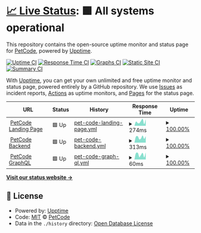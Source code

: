 # [📈 Live Status](https://status.petcodeusa.com): <!--live status--> **🟩 All systems operational**

This repository contains the open-source uptime monitor and status page for [PetCode](petcodeusa.com), powered by [Upptime](https://github.com/upptime/upptime).

[![Uptime CI](https://github.com/petcodeapp/status/workflows/Uptime%20CI/badge.svg)](https://github.com/upptime/upptime/actions?query=workflow%3A%22Uptime+CI%22)
[![Response Time CI](https://github.com/petcodeapp/status/workflows/Response%20Time%20CI/badge.svg)](https://github.com/upptime/upptime/actions?query=workflow%3A%22Response+Time+CI%22)
[![Graphs CI](https://github.com/petcodeapp/status/workflows/Graphs%20CI/badge.svg)](https://github.com/upptime/upptime/actions?query=workflow%3A%22Graphs+CI%22)
[![Static Site CI](https://github.com/petcodeapp/status/workflows/Static%20Site%20CI/badge.svg)](https://github.com/upptime/upptime/actions?query=workflow%3A%22Static+Site+CI%22)
[![Summary CI](https://github.com/petcodeapp/status/workflows/Summary%20CI/badge.svg)](https://github.com/upptime/upptime/actions?query=workflow%3A%22Summary+CI%22)

With [Upptime](https://upptime.js.org), you can get your own unlimited and free uptime monitor and status page, powered entirely by a GitHub repository. We use [Issues](https://github.com/petcodeapp/status/issues) as incident reports, [Actions](https://github.com/petcodeapp/status/actions) as uptime monitors, and [Pages](https://status.petcodeusa.com) for the status page.

<!--start: status pages-->
<!-- This summary is generated by Upptime (https://github.com/upptime/upptime) -->
<!-- Do not edit this manually, your changes will be overwritten -->
<!-- prettier-ignore -->
| URL | Status | History | Response Time | Uptime |
| --- | ------ | ------- | ------------- | ------ |
| <img alt="" src="https://favicons.githubusercontent.com/petcodeusa.com" height="13"> [PetCode Landing Page](https://petcodeusa.com) | 🟩 Up | [pet-code-landing-page.yml](https://github.com/petcodeapp/petcodeapp.github.io/commits/HEAD/history/pet-code-landing-page.yml) | <details><summary><img alt="Response time graph" src="./graphs/pet-code-landing-page/response-time-week.png" height="20"> 274ms</summary><br><a href="https://status.petcodeusa.com/history/pet-code-landing-page"><img alt="Response time 232" src="https://img.shields.io/endpoint?url=https%3A%2F%2Fraw.githubusercontent.com%2Fpetcodeapp%2Fpetcodeapp.github.io%2FHEAD%2Fapi%2Fpet-code-landing-page%2Fresponse-time.json"></a><br><a href="https://status.petcodeusa.com/history/pet-code-landing-page"><img alt="24-hour response time 417" src="https://img.shields.io/endpoint?url=https%3A%2F%2Fraw.githubusercontent.com%2Fpetcodeapp%2Fpetcodeapp.github.io%2FHEAD%2Fapi%2Fpet-code-landing-page%2Fresponse-time-day.json"></a><br><a href="https://status.petcodeusa.com/history/pet-code-landing-page"><img alt="7-day response time 274" src="https://img.shields.io/endpoint?url=https%3A%2F%2Fraw.githubusercontent.com%2Fpetcodeapp%2Fpetcodeapp.github.io%2FHEAD%2Fapi%2Fpet-code-landing-page%2Fresponse-time-week.json"></a><br><a href="https://status.petcodeusa.com/history/pet-code-landing-page"><img alt="30-day response time 232" src="https://img.shields.io/endpoint?url=https%3A%2F%2Fraw.githubusercontent.com%2Fpetcodeapp%2Fpetcodeapp.github.io%2FHEAD%2Fapi%2Fpet-code-landing-page%2Fresponse-time-month.json"></a><br><a href="https://status.petcodeusa.com/history/pet-code-landing-page"><img alt="1-year response time 232" src="https://img.shields.io/endpoint?url=https%3A%2F%2Fraw.githubusercontent.com%2Fpetcodeapp%2Fpetcodeapp.github.io%2FHEAD%2Fapi%2Fpet-code-landing-page%2Fresponse-time-year.json"></a></details> | <details><summary><a href="https://status.petcodeusa.com/history/pet-code-landing-page">100.00%</a></summary><a href="https://status.petcodeusa.com/history/pet-code-landing-page"><img alt="All-time uptime 100.00%" src="https://img.shields.io/endpoint?url=https%3A%2F%2Fraw.githubusercontent.com%2Fpetcodeapp%2Fpetcodeapp.github.io%2FHEAD%2Fapi%2Fpet-code-landing-page%2Fuptime.json"></a><br><a href="https://status.petcodeusa.com/history/pet-code-landing-page"><img alt="24-hour uptime 100.00%" src="https://img.shields.io/endpoint?url=https%3A%2F%2Fraw.githubusercontent.com%2Fpetcodeapp%2Fpetcodeapp.github.io%2FHEAD%2Fapi%2Fpet-code-landing-page%2Fuptime-day.json"></a><br><a href="https://status.petcodeusa.com/history/pet-code-landing-page"><img alt="7-day uptime 100.00%" src="https://img.shields.io/endpoint?url=https%3A%2F%2Fraw.githubusercontent.com%2Fpetcodeapp%2Fpetcodeapp.github.io%2FHEAD%2Fapi%2Fpet-code-landing-page%2Fuptime-week.json"></a><br><a href="https://status.petcodeusa.com/history/pet-code-landing-page"><img alt="30-day uptime 100.00%" src="https://img.shields.io/endpoint?url=https%3A%2F%2Fraw.githubusercontent.com%2Fpetcodeapp%2Fpetcodeapp.github.io%2FHEAD%2Fapi%2Fpet-code-landing-page%2Fuptime-month.json"></a><br><a href="https://status.petcodeusa.com/history/pet-code-landing-page"><img alt="1-year uptime 100.00%" src="https://img.shields.io/endpoint?url=https%3A%2F%2Fraw.githubusercontent.com%2Fpetcodeapp%2Fpetcodeapp.github.io%2FHEAD%2Fapi%2Fpet-code-landing-page%2Fuptime-year.json"></a></details>
| <img alt="" src="https://favicons.githubusercontent.com/api.backend.petcodeusa.com" height="13"> [PetCode Backend](https://api.backend.petcodeusa.com/graphql?query={pet(id:"genesis"){id}}) | 🟩 Up | [pet-code-backend.yml](https://github.com/petcodeapp/petcodeapp.github.io/commits/HEAD/history/pet-code-backend.yml) | <details><summary><img alt="Response time graph" src="./graphs/pet-code-backend/response-time-week.png" height="20"> 313ms</summary><br><a href="https://status.petcodeusa.com/history/pet-code-backend"><img alt="Response time 266" src="https://img.shields.io/endpoint?url=https%3A%2F%2Fraw.githubusercontent.com%2Fpetcodeapp%2Fpetcodeapp.github.io%2FHEAD%2Fapi%2Fpet-code-backend%2Fresponse-time.json"></a><br><a href="https://status.petcodeusa.com/history/pet-code-backend"><img alt="24-hour response time 376" src="https://img.shields.io/endpoint?url=https%3A%2F%2Fraw.githubusercontent.com%2Fpetcodeapp%2Fpetcodeapp.github.io%2FHEAD%2Fapi%2Fpet-code-backend%2Fresponse-time-day.json"></a><br><a href="https://status.petcodeusa.com/history/pet-code-backend"><img alt="7-day response time 313" src="https://img.shields.io/endpoint?url=https%3A%2F%2Fraw.githubusercontent.com%2Fpetcodeapp%2Fpetcodeapp.github.io%2FHEAD%2Fapi%2Fpet-code-backend%2Fresponse-time-week.json"></a><br><a href="https://status.petcodeusa.com/history/pet-code-backend"><img alt="30-day response time 266" src="https://img.shields.io/endpoint?url=https%3A%2F%2Fraw.githubusercontent.com%2Fpetcodeapp%2Fpetcodeapp.github.io%2FHEAD%2Fapi%2Fpet-code-backend%2Fresponse-time-month.json"></a><br><a href="https://status.petcodeusa.com/history/pet-code-backend"><img alt="1-year response time 266" src="https://img.shields.io/endpoint?url=https%3A%2F%2Fraw.githubusercontent.com%2Fpetcodeapp%2Fpetcodeapp.github.io%2FHEAD%2Fapi%2Fpet-code-backend%2Fresponse-time-year.json"></a></details> | <details><summary><a href="https://status.petcodeusa.com/history/pet-code-backend">100.00%</a></summary><a href="https://status.petcodeusa.com/history/pet-code-backend"><img alt="All-time uptime 100.00%" src="https://img.shields.io/endpoint?url=https%3A%2F%2Fraw.githubusercontent.com%2Fpetcodeapp%2Fpetcodeapp.github.io%2FHEAD%2Fapi%2Fpet-code-backend%2Fuptime.json"></a><br><a href="https://status.petcodeusa.com/history/pet-code-backend"><img alt="24-hour uptime 100.00%" src="https://img.shields.io/endpoint?url=https%3A%2F%2Fraw.githubusercontent.com%2Fpetcodeapp%2Fpetcodeapp.github.io%2FHEAD%2Fapi%2Fpet-code-backend%2Fuptime-day.json"></a><br><a href="https://status.petcodeusa.com/history/pet-code-backend"><img alt="7-day uptime 100.00%" src="https://img.shields.io/endpoint?url=https%3A%2F%2Fraw.githubusercontent.com%2Fpetcodeapp%2Fpetcodeapp.github.io%2FHEAD%2Fapi%2Fpet-code-backend%2Fuptime-week.json"></a><br><a href="https://status.petcodeusa.com/history/pet-code-backend"><img alt="30-day uptime 100.00%" src="https://img.shields.io/endpoint?url=https%3A%2F%2Fraw.githubusercontent.com%2Fpetcodeapp%2Fpetcodeapp.github.io%2FHEAD%2Fapi%2Fpet-code-backend%2Fuptime-month.json"></a><br><a href="https://status.petcodeusa.com/history/pet-code-backend"><img alt="1-year uptime 100.00%" src="https://img.shields.io/endpoint?url=https%3A%2F%2Fraw.githubusercontent.com%2Fpetcodeapp%2Fpetcodeapp.github.io%2FHEAD%2Fapi%2Fpet-code-backend%2Fuptime-year.json"></a></details>
| <img alt="" src="https://favicons.githubusercontent.com/api.backend.petcodeusa.com" height="13"> [PetCode GraphQL](https://api.backend.petcodeusa.com/graphql?query={pet(id:"genesis"){id}}) | 🟩 Up | [pet-code-graph-ql.yml](https://github.com/petcodeapp/petcodeapp.github.io/commits/HEAD/history/pet-code-graph-ql.yml) | <details><summary><img alt="Response time graph" src="./graphs/pet-code-graph-ql/response-time-week.png" height="20"> 60ms</summary><br><a href="https://status.petcodeusa.com/history/pet-code-graph-ql"><img alt="Response time 51" src="https://img.shields.io/endpoint?url=https%3A%2F%2Fraw.githubusercontent.com%2Fpetcodeapp%2Fpetcodeapp.github.io%2FHEAD%2Fapi%2Fpet-code-graph-ql%2Fresponse-time.json"></a><br><a href="https://status.petcodeusa.com/history/pet-code-graph-ql"><img alt="24-hour response time 82" src="https://img.shields.io/endpoint?url=https%3A%2F%2Fraw.githubusercontent.com%2Fpetcodeapp%2Fpetcodeapp.github.io%2FHEAD%2Fapi%2Fpet-code-graph-ql%2Fresponse-time-day.json"></a><br><a href="https://status.petcodeusa.com/history/pet-code-graph-ql"><img alt="7-day response time 60" src="https://img.shields.io/endpoint?url=https%3A%2F%2Fraw.githubusercontent.com%2Fpetcodeapp%2Fpetcodeapp.github.io%2FHEAD%2Fapi%2Fpet-code-graph-ql%2Fresponse-time-week.json"></a><br><a href="https://status.petcodeusa.com/history/pet-code-graph-ql"><img alt="30-day response time 51" src="https://img.shields.io/endpoint?url=https%3A%2F%2Fraw.githubusercontent.com%2Fpetcodeapp%2Fpetcodeapp.github.io%2FHEAD%2Fapi%2Fpet-code-graph-ql%2Fresponse-time-month.json"></a><br><a href="https://status.petcodeusa.com/history/pet-code-graph-ql"><img alt="1-year response time 51" src="https://img.shields.io/endpoint?url=https%3A%2F%2Fraw.githubusercontent.com%2Fpetcodeapp%2Fpetcodeapp.github.io%2FHEAD%2Fapi%2Fpet-code-graph-ql%2Fresponse-time-year.json"></a></details> | <details><summary><a href="https://status.petcodeusa.com/history/pet-code-graph-ql">100.00%</a></summary><a href="https://status.petcodeusa.com/history/pet-code-graph-ql"><img alt="All-time uptime 100.00%" src="https://img.shields.io/endpoint?url=https%3A%2F%2Fraw.githubusercontent.com%2Fpetcodeapp%2Fpetcodeapp.github.io%2FHEAD%2Fapi%2Fpet-code-graph-ql%2Fuptime.json"></a><br><a href="https://status.petcodeusa.com/history/pet-code-graph-ql"><img alt="24-hour uptime 100.00%" src="https://img.shields.io/endpoint?url=https%3A%2F%2Fraw.githubusercontent.com%2Fpetcodeapp%2Fpetcodeapp.github.io%2FHEAD%2Fapi%2Fpet-code-graph-ql%2Fuptime-day.json"></a><br><a href="https://status.petcodeusa.com/history/pet-code-graph-ql"><img alt="7-day uptime 100.00%" src="https://img.shields.io/endpoint?url=https%3A%2F%2Fraw.githubusercontent.com%2Fpetcodeapp%2Fpetcodeapp.github.io%2FHEAD%2Fapi%2Fpet-code-graph-ql%2Fuptime-week.json"></a><br><a href="https://status.petcodeusa.com/history/pet-code-graph-ql"><img alt="30-day uptime 100.00%" src="https://img.shields.io/endpoint?url=https%3A%2F%2Fraw.githubusercontent.com%2Fpetcodeapp%2Fpetcodeapp.github.io%2FHEAD%2Fapi%2Fpet-code-graph-ql%2Fuptime-month.json"></a><br><a href="https://status.petcodeusa.com/history/pet-code-graph-ql"><img alt="1-year uptime 100.00%" src="https://img.shields.io/endpoint?url=https%3A%2F%2Fraw.githubusercontent.com%2Fpetcodeapp%2Fpetcodeapp.github.io%2FHEAD%2Fapi%2Fpet-code-graph-ql%2Fuptime-year.json"></a></details>

<!--end: status pages-->

[**Visit our status website →**](https://status.petcodeusa.com)

## 📄 License

- Powered by: [Upptime](https://github.com/upptime/upptime)
- Code: [MIT](./LICENSE) © [PetCode](petcodeusa.com)
- Data in the `./history` directory: [Open Database License](https://opendatacommons.org/licenses/odbl/1-0/)
